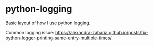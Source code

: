 # python-logging

Basic layout of how I use python logging.

Common logging issue: https://alexandra-zaharia.github.io/posts/fix-python-logger-printing-same-entry-multiple-times/
